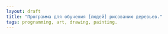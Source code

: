 ```yaml
---
layout: draft
title: "Программа для обучения [людей] рисованию деревьев."
tags: programming, art, drawing, painting.
---
```

